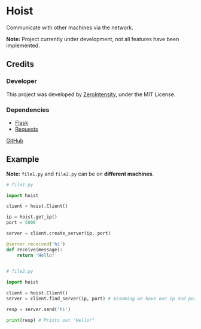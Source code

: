 # Hoist
Communicate with other machines via the network.


**Note:** Project currently under development, not all features have been implemented.
## Credits
### Developer
This project was developed by [ZeroIntensity](https://github.com/ZeroIntensity), under the MIT License.
### Dependencies
- [Flask](https://pypi.org/project/flask)
- [Requests](https://pypi.org/project/requests)

[GitHub](https://github.com/ZeroIntensity/hoist)

## Example
**Note:** `file1.py` and `file2.py` can be on **different machines**.
```py
# file1.py

import hoist

client = hoist.Client()

ip = hoist.get_ip()
port = 5000

server = client.create_server(ip, port)

@server.received('hi')
def receive(message):
    return 'Hello!'
    
```

```py
# file2.py

import hoist

client = hoist.Client()
server = client.find_server(ip, port) # Assuming we have our ip and port from above

resp = server.send('hi')

print(resp) # Prints out "Hello!"
```

